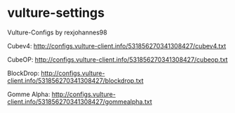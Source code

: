# vulture-settings
Vulture-Configs by rexjohannes98

Cubev4: http://configs.vulture-client.info/531856270341308427/cubev4.txt

CubeOP: http://configs.vulture-client.info/531856270341308427/cubeop.txt

BlockDrop: http://configs.vulture-client.info/531856270341308427/blockdrop.txt

Gomme Alpha: http://configs.vulture-client.info/531856270341308427/gommealpha.txt
